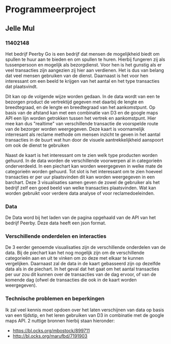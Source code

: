 # Programmeerproject
## Jelle Mul
### 11402148

Het bedrijf Peerby Go is een bedrijf dat mensen de mogelijkheid biedt om spullen te huur aan te bieden en om spullen te huren. Hierbij fungeren zij als tussenpersoon en mogelijk als bezorgdienst. Voor hen is het gunstig als er veel transacties zijn aangezien zij hier aan verdienen. Het is dus van belang dat veel mensen gebruiken van de dienst. Daarnaast is het voor hen interessant om een beeld te krijgen van het aantal en het type transacties dat plaatsvindt. 

Dit kan op de volgende wijze worden gedaan. In de data wordt van een te bezorgen product de vertrektijd gegeven met daarbij de lengte en breedtegraad, en de lengte en breedtegraad van het aankomstpunt. Op basis van de afstand kan met een combinatie van D3 en de google maps API een lijn worden getrokken tussen het vertrek en aankomstpunt. Hier mee kan dus "realtime" van verschillende transactie de voorspelde route van de bezorger worden weergegeven. Deze kaart is voornamelijk interresant als reclame methode om mensen inzicht te geven in het aantal transacties in de buurt wat hun door de visuele aantrekkelijkheid aanspoort om ook de dienst te gebruiken

Naast de kaart is het interessant om te zien welk type producten worden gehuurd. In de data worden de verschillende voorwerpen al in categorieën onderverdeeld. In een piechart kan worden weergegeven in welke mate de categorieën worden gehuurd. Tot slot is het interessant om te zien hoeveel transacties er per uur plaatsvinden dit kan worden weergegeven in een barchart. Deze 3 visualisaties samen geven de zowel de gebruiker als het bedrijf zelf een goed beeld van welke transacties plaatsvinden. Wat kan worden gebruikt voor verdere data analyse of voor reclamedoeleinden.

### Data
De Data word bij het laden van de pagina opgehaald van de API van het bedrijf Peerby. Deze data heeft een json format.

### Verschillende onderdelen en interacties
De 3 eerder genoemde visualisaties zijn de verschillende onderdelen van de data. Bij de piechart kan het nog mogelijk zijn om de verschillende categorieën aan en uit te vinken om zo deze met elkaar te kunnen vergelijken. Daarnaast zal de data in de kaart gebasseerd zijn op dezelfde data als in de piechart. In het geval dat het gaat om het aantal transacties per uur zou dit kunnen over de transacties van de dag ervoor, of van de komende dag (ofwel de transacties die ook in de kaart worden weergegeven).

### Technische problemen en beperkingen
Ik zal veel kennis moet opdoen over het laten verschijnen van data op basis van een tijdstip, en het leren gebruiken van D3 in combinatie met de google maps API. 2 nuttige bronnen hierbij staan hieronder:
- https://bl.ocks.org/mbostock/899711
- http://bl.ocks.org/marufbd/7191903 




